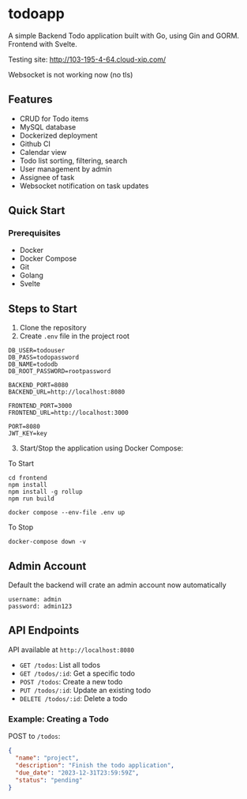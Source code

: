 # todoapp

A simple Backend Todo application built with Go, using Gin and GORM. Frontend with Svelte.

Testing site: http://103-195-4-64.cloud-xip.com/

Websocket is not working now (no tls)

## Features

- CRUD for Todo items
- MySQL database
- Dockerized deployment
- Github CI
- Calendar view
- Todo list sorting, filtering, search
- User management by admin
- Assignee of task
- Websocket notification on task updates

## Quick Start

### Prerequisites

- Docker
- Docker Compose
- Git
- Golang
- Svelte

## Steps to Start

1. Clone the repository
2. Create `.env` file in the project root

```
DB_USER=todouser
DB_PASS=todopassword
DB_NAME=tododb
DB_ROOT_PASSWORD=rootpassword

BACKEND_PORT=8080
BACKEND_URL=http://localhost:8080

FRONTEND_PORT=3000
FRONTEND_URL=http://localhost:3000

PORT=8080
JWT_KEY=key
```

3. Start/Stop the application using Docker Compose:

To Start

```
cd frontend
npm install
npm install -g rollup
npm run build

docker compose --env-file .env up

```

To Stop

```
docker-compose down -v

```

## Admin Account

Default the backend will crate an admin account now automatically

```
username: admin
password: admin123
```

## API Endpoints

API available at `http://localhost:8080`

- `GET /todos`: List all todos
- `GET /todos/:id`: Get a specific todo
- `POST /todos`: Create a new todo
- `PUT /todos/:id`: Update an existing todo
- `DELETE /todos/:id`: Delete a todo

### Example: Creating a Todo

POST to `/todos`:

```json
{
  "name": "project",
  "description": "Finish the todo application",
  "due_date": "2023-12-31T23:59:59Z",
  "status": "pending"
}
```
